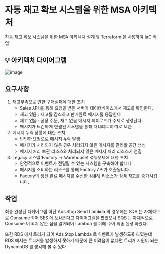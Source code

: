 # 자동 재고 확보 시스템을 위한 MSA 아키텍처
자동 재고 확보 시스템을 위한 MSA 아키텍처 설계 및 Terraform 을 사용하여 IaC 작업

## 💡 아키텍처 다이어그램
![image](https://github.com/qnddjKJH/project3-terraform/assets/53363080/8a2b7c1f-eead-4c5e-bfc0-b8d6b694fff2)

## 요구사항
 1. 재고부족으로 인한 구매실패에 대한 조치
    - Sales API 를 통해 요청을 받은 서버가 데이터베이스에서 재고를 확인한다.
    - 재고 있음 : 재고를 감소하고 판매완료 메시지를 응답한다
    - 재고 없음 : 공장 주문, 재고 없음 메시지 페이로드가 주제로 생성된다.
    - 메시지가 느슨하게 연결된 시스템을 통해 처리되도록 따로 보관
 3. 메시지 누락 상황에 대한 조치
    - 빈번한 요청으로 메시지 누락 발생
    - 메시지가 처리되지 않은 경우 처리되지 않은 메시지를 관리할 공간 생성
    - 메시지 처리 보관 리소스와 처리되지 않은 메시지 처리 리소스가 연결
 5. Legacy 시스템(Factory → Warehouse) 성능문제에 대한 조치
    - 안정적으로 이벤트가 전달될 수 있는 시스템을 구축해야 합니다.
    - 메시지를 소비하는 리소스를 통해 Factory API가 호출됩니다.
    - Factory의 생산 완료 메시지를 수신한 컴퓨팅 리소스가 상품 재고를 증가시킵니다.

## 작업
최종 완성된 다이어그램 하단 Ads Stop Send Lambda 의 경우에는 SQS 는 자체적으로 Consume 되어 SES 에 보내진다고 다이어그램을 짰었으나 SQS 는 자체적으로 Consume 이 되지 않는 점을 알게되어 Lambda 를 더해 주어 최종 완성 하였다.

또한 RDS 에서 트리거 되어 Ads Stop Lambda 로 이벤트가 발생하도록 짜였는데 RDS 에서는 트리거를 발생하지 못하기 때문에 큰 어려움이 없다면 트리거 지원이 되는 DynamoDB 를 생각해 볼 수 있다.
